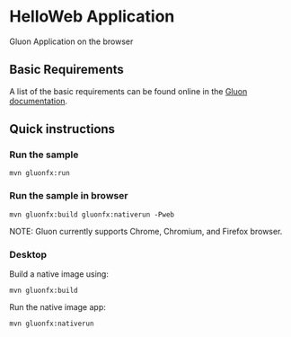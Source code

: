 # HelloWeb Application

Gluon Application on the browser

## Basic Requirements

A list of the basic requirements can be found online in the [Gluon documentation](https://docs.gluonhq.com/#_requirements).

## Quick instructions

### Run the sample

    mvn gluonfx:run

### Run the sample in browser

    mvn gluonfx:build gluonfx:nativerun -Pweb

NOTE: Gluon currently supports Chrome, Chromium, and Firefox browser.

### Desktop

Build a native image using:

    mvn gluonfx:build

Run the native image app:

    mvn gluonfx:nativerun